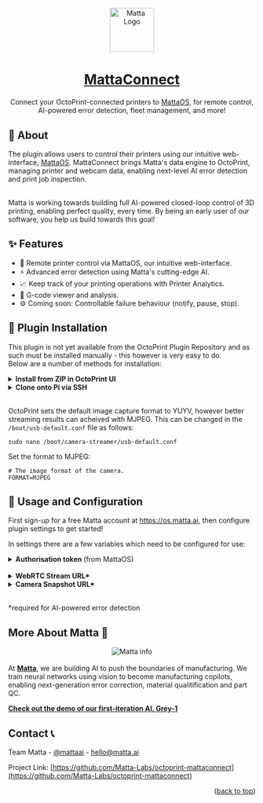 <p align="center"><img src="https://uploads-ssl.webflow.com/63fa465ee0545971ce735482/64883f3b58342c1b87033b6d_Emblem_Black.svg" alt="Matta Logo" style="width:90px" /></p>
<h1 align="center" style="margin-bottom:20px"><a href="https://matta.ai">MattaConnect</a></h1>

<p align="center">Connect your OctoPrint-connected printers to <a href="https://os.matta.ai">MattaOS</a>, for remote control, AI-powered error detection, fleet management, and more!</p>

## 🧐 About

The plugin allows users to control their printers using our intuitive web-interface, <a href="https://os.matta.ai">MattaOS</a>. MattaConnect brings Matta's data engine to OctoPrint, managing printer and webcam data, enabling next-level AI error detection and print job inspection.

<br/>
Matta is working towards building full AI-powered closed-loop control of 3D printing, enabling perfect quality, every time. By being an early user of our software, you help us build towards this goal!

## ✨ Features

- 🛜 Remote printer control via MattaOS, our intuitive web-interface.
- ⚡️ Advanced error detection using Matta's cutting-edge AI.
- 📈 Keep track of your printing operations with Printer Analytics.
- 👀 G-code viewer and analysis.
- ⚙️ Coming soon: Controllable failure behaviour (notify, pause, stop).

## 🚀 Plugin Installation
    
This plugin is not yet available from the OctoPrint Plugin Repository and as such must be installed manually - this however is very easy to do. 
<br/>
Below are a number of methods for installation:

<details>
  <summary><b>Install from ZIP in OctoPrint UI</b></summary>
    <br/>

Download the ZIP package for this repositiory using the green 'Code' dropdown above or the following code.

```shell
wget https://github.com/Matta-Labs/octoprint-mattaconnect/archive/refs/heads/main.zip
```

In OctoPrint's plugin manager, select "+ Get More", and upload the downloaded .zip file in the provided box.

Click "Install", and restart OctoPrint when prompted.

✨ Thats it! Now the MattaConnect plugin should be installed.

</details>
<details>
  <summary><b>Clone onto Pi via SSH</b></summary>
    <br/>

At first, you need to access the Raspberry Pi connected to the 3D printer which is running OctoPrint. This best way to do this is via `ssh`, e.g.

```shell
ssh pi@octopi.local
```

*Note: the default password for Pi's is `raspberry` it should probably be changed if it is still the password.*

Once on the Pi this git repo can be cloned and subsequently installed. To install the plugin in the correct location, the virtual environment used for OctoPrint must be activated. If you have installed OctoPrint via OctoPi (the Raspbian based SD card image for the Raspberry Pi that already includes OctoPrint plus everything you need to run it) then this is located at `~/oprint/bin/activate`. If you did a custom install of OctoPrint you probably know where your virtual environment is.

```shell
git clone git@github.com:Matta-Labs/octoprint-mattaconnect.git
source ~/oprint/bin/activate
```

Now we have the correct environment we can easily install the packge using `pip` and subsequently reboot in order to load our plugin.

```shell
pip install -e octoprint-mattaconnect
sudo reboot
```

✨ Thats it! Now the MattaConnect plugin should be installed.
</details>

<br/>

OctoPrint sets the default image capture format to YUYV, however better streaming results can acheived with MJPEG. This can be changed in the `/boot/usb-default.conf` file as follows:
<br/>

```shell 
sudo nano /boot/camera-streamer/usb-default.conf
```

Set the format to MJPEG:


```shell
# The image format of the camera.
FORMAT=MJPEG
```



## 🎈 Usage and Configuration

First sign-up for a free Matta account at <a>https://os.matta.ai</a>, then configure plugin settings to get started!

In settings there are a few variables which need to be configured for use:

<details>
<summary><b>Authorisation token </b>(from MattaOS)</summary>

1. Create a printer in MattaOS.
2. Copy the Authorisation token from the new printer's setup page.
3. Paste this into the Authorisation token box in MattaConnect settings.
4. Click "Authorise" to connect the printer to MattaOS!
</details>
<br/>
<details>
<summary><b>WebRTC Stream URL*</b></summary>

<br/>

This is the streaming URL of your nozzle-cam streamer. The plugin only supports WebRTC streams, which require OctoPrint 1.8.0 and above.

<br/>

</details>
<details>
<summary><b>Camera Snapshot URL*</b></summary>
<br/>

This is the snapshot URL of your nozzle-cam streamer. The plugin only supports WebRTC streams, which require OctoPrint 1.8.0 and above.

1. Paste in the streamer snapshot URL.
2. Click snap to test the connection.
3. On the retreived snapshot, click the nozzle tip to show Grey where to look!
</details>
<br/>
<p>*required for AI-powered error detection</p>

## More About Matta 🔷

<div  align="center" >
  <img src="https://matta-os.fra1.cdn.digitaloceanspaces.com/site-assets/matta-about.png" alt="Matta info">
</div>
<br/>
At <a href="https://matta.ai"><strong>Matta</strong></a>, we are building AI to push the boundaries of manufacturing. We train neural networks using vision to become manufacturing copilots, enabling next-generation error correction, material qualitification and part QC.

<br/>

<a href="https://matta.ai/greymatta"><strong>Check out the demo of our first-iteration AI, Grey-1</strong></a>



## Contact 📞

Team Matta - [@mattaai](https://twitter.com/mattaai) - hello@matta.ai

Project Link: [https://github.com/Matta-Labs/octoprint-mattaconnect](https://github.com/Matta-Labs/octoprint-mattaconnect)

<p align="right">(<a href="#readme-top">back to top</a>)</p>
